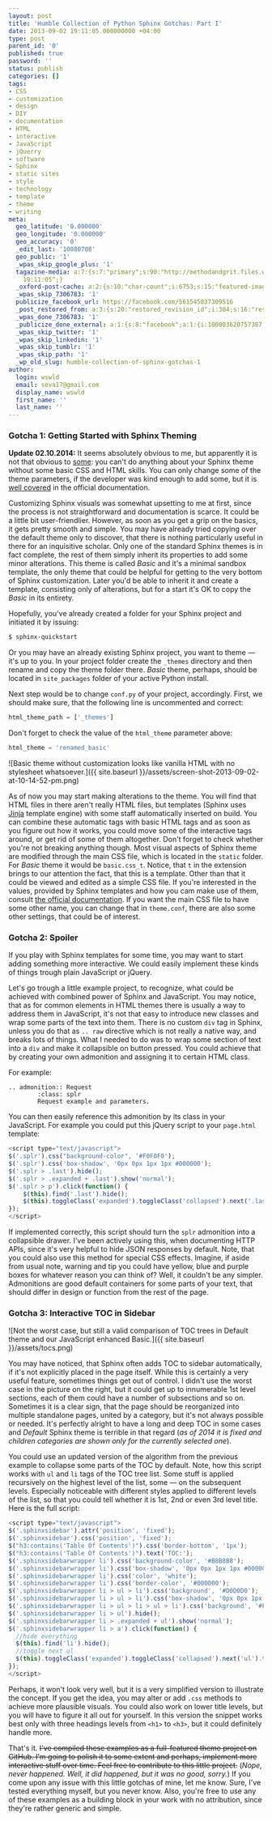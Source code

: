 ```yaml
---
layout: post
title: 'Humble Collection of Python Sphinx Gotchas: Part I'
date: 2013-09-02 19:11:05.000000000 +04:00
type: post
parent_id: '0'
published: true
password: ''
status: publish
categories: []
tags:
- CSS
- customization
- design
- DIY
- documentation
- HTML
- interactive
- JavaScript
- jQuerry
- software
- Sphinx
- static sites
- style
- technology
- template
- theme
- writing
meta:
  geo_latitude: '0.000000'
  geo_longitude: '0.000000'
  geo_accuracy: '0'
  _edit_last: '10080708'
  geo_public: '1'
  _wpas_skip_google_plus: '1'
  tagazine-media: a:7:{s:7:"primary";s:90:"http://methodandgrit.files.wordpress.com/2013/09/screen-shot-2013-09-02-at-10-14-52-pm.png";s:6:"images";a:2:{s:90:"http://methodandgrit.files.wordpress.com/2013/09/screen-shot-2013-09-02-at-10-14-52-pm.png";a:6:{s:8:"file_url";s:90:"http://methodandgrit.files.wordpress.com/2013/09/screen-shot-2013-09-02-at-10-14-52-pm.png";s:5:"width";i:893;s:6:"height";i:615;s:4:"type";s:5:"image";s:4:"area";i:549195;s:9:"file_path";b:0;}s:57:"http://methodandgrit.files.wordpress.com/2013/08/tocs.png";a:6:{s:8:"file_url";s:57:"http://methodandgrit.files.wordpress.com/2013/08/tocs.png";s:5:"width";i:493;s:6:"height";i:326;s:4:"type";s:5:"image";s:4:"area";i:160718;s:9:"file_path";b:0;}}s:6:"videos";a:0:{}s:11:"image_count";i:2;s:6:"author";s:8:"10080708";s:7:"blog_id";s:8:"54975529";s:9:"mod_stamp";s:19:"2013-09-02
    19:11:05";}
  _oxford-post-cache: a:2:{s:10:"char-count";i:6753;s:15:"featured-images";a:0:{}}
  _wpas_skip_7306783: '1'
  publicize_facebook_url: https://facebook.com/561545037309516
  _post_restored_from: a:3:{s:20:"restored_revision_id";i:384;s:16:"restored_by_user";i:10080708;s:13:"restored_time";i:1415969970;}
  _wpas_done_7306783: '1'
  _publicize_done_external: a:1:{s:8:"facebook";a:1:{i:100003620757387;b:1;}}
  _wpas_skip_twitter: '1'
  _wpas_skip_linkedin: '1'
  _wpas_skip_tumblr: '1'
  _wpas_skip_path: '1'
  _wp_old_slug: humble-collection-of-sphinx-gotchas-1
author:
  login: wswld
  email: seva17@gmail.com
  display_name: wswld
  first_name: ''
  last_name: ''
---
```


### Gotcha 1: Getting Started with Sphinx Theming

**Update 02.10.2014:** It seems absolutely obvious to me, but apparently it is not that obvious to [some](http://stackoverflow.com/questions/25800264/bootstrap-theme-ugly-looking-font-for-inline-literal/25890178): you can't do anything about your Sphinx theme without some basic CSS and HTML skills. You can only change some of the theme parameters, if the developer was kind enough to add some, but it is [well 
covered](http://sphinx-doc.org/theming.html#using-a-theme) in the official 
documentation.

Customizing Sphinx visuals was somewhat upsetting to me at first, since the 
process is not straightforward and documentation is scarce. It could be a 
little bit user-friendlier. However, as soon as you get a grip on the basics, 
it gets pretty smooth and simple. You may have already tried copying over the 
default theme only to discover, that there is nothing particularly useful in 
there for an inquisitive scholar. Only one of the standard Sphinx themes is in 
fact complete, the rest of them simply inherit its properties to add some minor 
alterations. This theme is called *Basic* and it's a minimal sandbox template, 
the only theme that could be helpful for getting to the very bottom of Sphinx 
customization. Later you'd be able to inherit it and create a template, 
consisting only of alterations, but for a start it's OK to copy the *Basic* in 
its entirety.

Hopefully, you've already created a folder for your Sphinx project and 
initiated it by issuing:

``` sh
$ sphinx-quickstart
```

Or you may have an already existing Sphinx project, you want to theme — it's up 
to you. In your project folder create the `_themes` directory and then rename 
and copy the theme folder there. *Basic* theme, perhaps, should be located in 
`site_packages` folder of your active Python install.

Next step would be to change `conf.py` of your project, accordingly. First, we 
should make sure, that the following line is uncommented and correct:

``` python
html_theme_path = ['_themes']
```

Don't forget to check the value of the `html_theme` parameter above:

``` python
html_theme = 'renamed_basic'
```

![Basic theme without customization looks like vanilla HTML with no stylesheet 
whatsoever.]({{ site.baseurl }}/assets/screen-shot-2013-09-02-at-10-14-52-pm.png)

As of now you may start making alterations to the theme. You will find that 
HTML files in there aren't really HTML files, but templates (Sphinx uses 
[Jinja](http://en.wikipedia.org/wiki/Jinja_(template_engine)) template engine) 
with some staff automatically inserted on build. You can combine these 
automatic tags with basic HTML tags and as soon as you figure out how it works, 
you could move some of the interactive tags around, or get rid of some of them 
altogether. Don't forget to check whether you're not breaking anything though. 
Most visual aspects of Sphinx theme are modified through the main CSS file, 
which is located in the `static` folder. For *Basic* theme it would be 
`basic.css_t`. Notice, that `t` in the extension brings to our attention the 
fact, that this is a template. Other than that it could be viewed and edited as 
a simple CSS file. If you're interested in the values, provided by Sphinx 
templates and how you cam make use of them, consult [the official 
documentation](
http://sphinx-doc.org/templating.html#jinja-sphinx-templating-primer). If you 
want the main CSS file to have some other name, you can change that in 
`theme.conf`, there are also some other settings, that could be of interest.

### Gotcha 2: Spoiler

If you play with Sphinx templates for some time, you may want to start adding 
something more interactive. We could easily implement these kinds of things 
trough plain JavaScript or jQuery.

Let's go trough a little example project, to recognize, what could be achieved 
with combined power of Sphinx and JavaScript. You may notice, that as for 
common elements in HTML themes there is usually a way to address them in 
JavaScript, it's not that easy to introduce new classes and wrap some parts of 
the text into them. There is no custom `div` tag in Sphinx, unless you do that 
as `.. raw` directive which is not really a native way, and breaks lots of 
things. What I needed to do was to wrap some section of text into a `div` and 
make it collapsible on button pressed. You could achieve that by creating your 
own admonition and assigning it to certain HTML class.

For example:

``` text
.. admonition:: Request
		:class: splr
 		Request example and parameters.
```

You can then easily reference this admonition by its class in your JavaScript. 
For example you could put this jQuery script to your `page.html` template:

``` js
<script type="text/javascript">
$('.splr').css("background-color", '#F0F0F0');
$('.splr').css('box-shadow', '0px 0px 1px 1px #000000');
$('.splr > .last').hide();
$('.splr > .expanded + .last').show('normal');
$('.splr > p').click(function() {
    $(this).find('.last').hide();
    $(this).toggleClass('expanded').toggleClass('collapsed').next('.last').toggle('normal');
});
</script>
```

If implemented correctly, this script should turn the `splr` admonition into a 
collapsible drawer. I've been actively using this, when documenting HTTP APIs, 
since it's very helpful to hide JSON responses by default. Note, that you could 
also use this method for special CSS effects. Imagine, if aside from usual 
note, warning and tip you could have yellow, blue and purple boxes for whatever 
reason you can think of? Well, it couldn't be any simpler. Admonitions are good 
default containers for some parts of your text, that should differ in design or 
function from the rest of the page.

### Gotcha 3: Interactive TOC in Sidebar

![Not the worst case, but still a valid comparison of TOC trees in Default 
theme and our JavaScript enhanced Basic.]({{ site.baseurl }}/assets/tocs.png)

You may have noticed, that Sphinx often adds TOC to sidebar automatically, if 
it's not explicitly placed in the page itself. While this is certainly a very 
useful feature, sometimes things get out of control. I didn't use the worst 
case in the picture on the right, but it could get up to innumerable 1st level 
sections, each of them could have a number of subsections and so on. Sometimes 
it is a clear sign, that the page should be reorganized into multiple 
standalone pages, united by a category, but it's not always possible or needed. 
It's perfectly alright to have a long and deep TOC in some cases and *Default* 
Sphinx theme is terrible in that regard (*as of 2014 it is fixed and children 
categories are shown only for the currently selected one*).

You could use an updated version of the algorithm from the previous example to 
collapse some parts of the TOC by default. Note, how this script works with 
`ul` and `li` tags of the TOC tree list. Some stuff is applied recursively on 
the highest level of the list, some — on the subsequent levels. Especially 
noticeable with different styles applied to different levels of the list, so 
that you could tell whether it is 1st, 2nd or even 3rd level title. Here is the 
full script:

``` js
<script type="text/javascript">
$('.sphinxsidebar').attr('position', 'fixed');
$('.sphinxsidebar').css('position', 'fixed');
$("h3:contains('Table Of Contents')").css('border-bottom', '1px');
$("h3:contains('Table Of Contents')").text('TOC:');
$('.sphinxsidebarwrapper li').css('background-color', '#B8B8B8');
$('.sphinxsidebarwrapper li').css('box-shadow', '0px 0px 1px 1px #000000');
$('.sphinxsidebarwrapper li').css('color', 'white');
$('.sphinxsidebarwrapper li').css('border-color', '#000000');
$('.sphinxsidebarwrapper li > ul > li').css('background', '#D0D0D0');
$('.sphinxsidebarwrapper li > ul > li').css('box-shadow', '0px 0px 1px 1px #000000');
$('.sphinxsidebarwrapper li > ul > li > ul > li').css('background', '#F0F0F0');
$('.sphinxsidebarwrapper li > ul').hide();
$('.sphinxsidebarwrapper li > .expanded + ul').show('normal');
$('.sphinxsidebarwrapper li > a').click(function() {
  //hide everything
  $(this).find('li').hide();
  //toggle next ul
  $(this).toggleClass('expanded').toggleClass('collapsed').next('ul').toggle('normal');
});
</script>
```

Perhaps, it won't look very well, but it is a very simplified version to 
illustrate the concept. If you get the idea, you may alter or add `.css` 
methods to achieve more plausible visuals. You could also work on lower title 
levels, but you will have to figure it all out for yourself. In this version 
the snippet works best only with three headings levels from `<h1>` to `<h3>`, 
but it could definitely handle more.

That's it. <del datetime="2014-10-04T14:32:09+00:00">I've compiled these 
examples as a full-featured theme project on GitHub. I'm going to polish it to 
some extent and perhaps, implement more interactive stuff over time. Feel free 
to contribute to this little project.</del> (*Nope, never happened. Well, it did 
happened, but it was no good, sorry.*) If you come upon any issue with this 
little gotchas of mine, let me know. Sure, I've tested everything myself, but 
you never know. Also, you're free to use any of these examples as a building 
block in your work with no attribution, since they're rather generic and simple.
